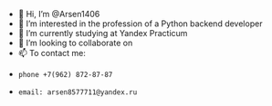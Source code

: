 - 👋 Hi, I’m @Arsen1406
- 👀 I’m interested in the profession of a Python backend developer
- 🌱 I’m currently studying at Yandex Practicum
- 💞️ I’m looking to collaborate on 
- 📫 To contact me: 
-     phone +7(962) 872-87-87 
-     email: arsen8577711@yandex.ru

<!---
Arsen1406/Arsen1406 is a ✨ special ✨ repository because its `README.md` (this file) appears on your GitHub profile.
You can click the Preview link to take a look at your changes.
--->
